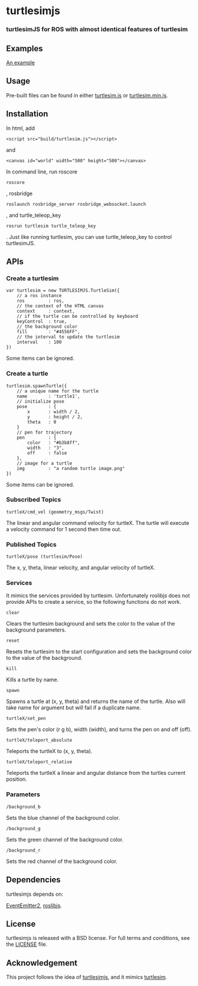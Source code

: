 turtlesimjs
========

### turtlesimJS for ROS with almost identical features of turtlesim

## Examples

[An example](http://feizhan.github.io/turtlesimjs/index.html)

## Usage

Pre-built files can be found in either [turtlesim.js](build/turtlesim.js) or [turtlesim.min.js](build/turtlesim.min.js).

## Installation

In html, add
```
<script src="build/turtlesim.js"></script>
```
and
```
<canvas id="world" width="500" height="500"></canvas>
```

In command line, run roscore
```
roscore
```
, rosbridge
```
roslaunch rosbridge_server rosbridge_websocket.launch
```
, and turtle_teleop_key
```
rosrun turtlesim turtle_teleop_key
```
. Just like running turtlesim, you can use turtle_teleop_key to control turtlesimJS.

## APIs

### Create a turtlesim

```
var turtlesim = new TURTLESIMJS.TurtleSim({
	// a ros instance
	ros			: ros,
	// the context of the HTML canvas
	context		: context,
	// if the turtle can be controlled by keyboard
	keyControl	: true,
	// the background color
	fill		: "#4556FF",
	// the interval to update the turtlesim
	interval	: 100
})
```
Some items can be ignored.

### Create a turtle

```
turtlesim.spawnTurtle({
	// a unique name for the turtle
	name		: 'turtle1',
	// initialize pose
	pose		: {
		x		: width / 2,
		y		: height / 2,
		theta	: 0
	}
	// pen for trajectory
	pen			: {
		color	: "#b3b8ff",
		width	: "3",
		off		: false
	},
	// image for a turtle
	img			: "a random turtle image.png"
})
```
Some items can be ignored.

### Subscribed Topics
```
turtleX/cmd_vel (geometry_msgs/Twist)
```
The linear and angular command velocity for turtleX. The turtle will execute a velocity command for 1 second then time out.

### Published Topics
```
turtleX/pose (turtlesim/Pose)
```
The x, y, theta, linear velocity, and angular velocity of turtleX.

### Services

It mimics the services provided by turtlesim. Unfortunately roslibjs does not provide APIs to create a service, so the following functions do not work.

```
clear
```
Clears the turtlesim background and sets the color to the value of the background parameters.
```
reset
```
Resets the turtlesim to the start configuration and sets the background color to the value of the background.
```
kill
```
Kills a turtle by name.
```
spawn
```
Spawns a turtle at (x, y, theta) and returns the name of the turtle. Also will take name for argument but will fail if a duplicate name.
```
turtleX/set_pen
```
Sets the pen's color (r g b), width (width), and turns the pen on and off (off).
```
turtleX/teleport_absolute
```
Teleports the turtleX to (x, y, theta).
```
turtleX/teleport_relative
```
Teleports the turtleX a linear and angular distance from the turtles current position.

### Parameters
```
/background_b
```
Sets the blue channel of the background color.
```
/background_g
```
Sets the green channel of the background color.
```
/background_r
```
Sets the red channel of the background color.

## Dependencies

turtlesimjs depends on:

[EventEmitter2](https://github.com/hij1nx/EventEmitter2),
[roslibjs](https://github.com/RobotWebTools/roslibjs).

## License

turtlesimjs is released with a BSD license. For full terms and conditions, see the [LICENSE](LICENSE) file.

## Acknowledgement


This project follows the idea of [turtlesimjs](https://github.com/baalexander/turtlesimjs), and it mimics [turtlesim](https://github.com/ros/ros_tutorials).
